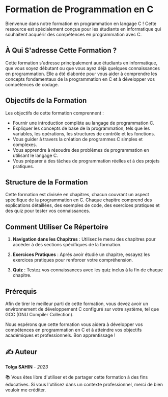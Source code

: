 # Formation de Programmation en C

Bienvenue dans notre formation en programmation en langage C ! Cette ressource est spécialement conçue pour les étudiants en informatique qui souhaitent acquérir des compétences en programmation avec C.

## À Qui S'adresse Cette Formation ?

Cette formation s'adresse principalement aux étudiants en informatique, que vous soyez débutant ou que vous ayez déjà quelques connaissances en programmation. Elle a été élaborée pour vous aider à comprendre les concepts fondamentaux de la programmation en C et à développer vos compétences de codage.

## Objectifs de la Formation

Les objectifs de cette formation comprennent :

- Fournir une introduction complète au langage de programmation C.
- Expliquer les concepts de base de la programmation, tels que les variables, les opérations, les structures de contrôle et les fonctions.
- Vous guider à travers la création de programmes C simples et complexes.
- Vous apprendre à résoudre des problèmes de programmation en utilisant le langage C.
- Vous préparer à des tâches de programmation réelles et à des projets pratiques.

## Structure de la Formation

Cette formation est divisée en chapitres, chacun couvrant un aspect spécifique de la programmation en C. Chaque chapitre comprend des explications détaillées, des exemples de code, des exercices pratiques et des quiz pour tester vos connaissances.

## Comment Utiliser Ce Répertoire

1. **Navigation dans les Chapitres** : Utilisez le menu des chapitres pour accéder à des sections spécifiques de la formation.

2. **Exercices Pratiques** : Après avoir étudié un chapitre, essayez les exercices pratiques pour renforcer votre compréhension.

3. **Quiz** : Testez vos connaissances avec les quiz inclus à la fin de chaque chapitre.

## Prérequis

Afin de tirer le meilleur parti de cette formation, vous devez avoir un environnement de développement C configuré sur votre système, tel que GCC (GNU Compiler Collection).

Nous espérons que cette formation vous aidera à développer vos compétences en programmation en C et à atteindre vos objectifs académiques et professionnels. Bon apprentissage !

## ✍️ Auteur

**Tolga SAHIN** - *2023*

📚 Vous êtes libre d'utiliser et de partager cette formation à des fins éducatives. Si vous l'utilisez dans un contexte professionnel, merci de bien vouloir me créditer.